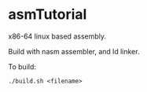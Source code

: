 # asmTutorial
x86-64 linux based assembly.

Build with nasm assembler, and ld linker.

To build:
```
./build.sh <filename>
```
